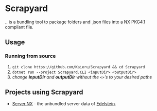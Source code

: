 # Scrapyard
.. is a bundling tool to package folders and .json files into a NX PKG4.1 compliant file.

## Usage
### Running from source
1. ```git clone https://github.com/Kaioru/Scrapyard && cd Scrapyard```
2. ```dotnet run --project Scrapyard.CLI <inputDir> <outputDir>```
3. *change **inputDir** and **outputDir** without the `<>`'s to your desired paths*

## Projects using Scrapyard
* [Server.NX](https://github.com/Kaioru/Server.NX) - the unbundled server data of [Edelstein](https://github.com/Kaioru/Edelstein).
